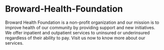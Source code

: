# Broward-Health-Foundation
Broward Health Foundation is a non-profit organization and our mission is to improve health of our community by providing support and new initiatives. We offer inpatient and outpatient services to uninsured or underinsured regardless of their ability to pay. Visit us now to know more about our services.
